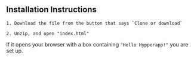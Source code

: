 
## Installation Instructions

``` 
1. Download the file from the button that says `Clone or download`

2. Unzip, and open "index.html"
````

If it opens your browser with a box containing `"Hello Hypperapp!"` you are set up.
